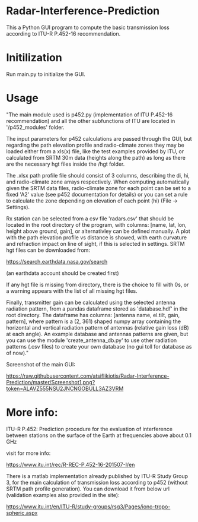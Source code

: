 # Radar-Interference-Prediction
This a Python GUI program to compute the basic transmission loss according to ITU-R P.452-16 recommendation.


# Initilization
Run main.py to initialize the GUI. 


# Usage
"The main module used is p452.py (implementation of ITU P.452-16 recommendation) and all the other subfunctions of ITU are located in '/p452_modules' folder. 

The input parameters for p452 calculations are passed through the GUI, but regarding the path elevation profile and radio-climate zones they may be loaded either from a xls(x) file, like the test examples provided by ITU, or calculated from SRTM 30m data (heights along the path) as long as there are the necessary hgt files inside the /hgt folder.



The .xlsx path profile file should consist of 3 columns, describing the di, hi, and radio-climate zone arrays respectively. When computing automatically given the SRTM data files, radio-climate zone for each point can be set to a fixed 'A2' value (see p452 documentation for details) or you can set a rule to calculate the zone depending on elevation of each point (hi) (File ->  Settings).



Rx station can be selected from a csv file 'radars.csv' that should be located in the root directory of the program, with columns: [name, lat, lon, height above ground, gain], or alternativley can be defined manually. A plot with the path elevation profile vs distance is showed, with earth curvature and refraction impact on line of sight, if this is selected in settings. SRTM hgt files can be downloaded from:


https://search.earthdata.nasa.gov/search

(an earthdata account should be created first)

If any hgt file is missing from directory, there is the choice to fill with 0s, or a warning appears with the list of all missing hgt files.


Finally, transmitter gain can be calculated using the selected antenna radiation pattern, from a pandas dataframe stored as 'database.hdf' in the root directory. The dataframe has columns: [antenna name, el.tilt, gain, pattern], where pattern is a (2, 361) shaped numpy array containing the horizontal and vertical radiation pattern of antennas (relative gain loss (dB) at each angle). An example database and antennas patterns are given, but you can use the module 'create_antenna_db.py' to use other radiation patterns (.csv files) to create your own database (no gui toll for database as of now)."

Screenshot of the main GUI:

https://raw.githubusercontent.com/atsiflikiotis/Radar-Interference-Prediction/master/Screenshot1.png?token=ALAVZ555NSU2JNCNGOBULL3AZ3VRM

# More info:
ITU-R P.452: Prediction procedure for the evaluation of interference between stations on the surface of the Earth at frequencies above about 0.1 GHz

visit for more info: 

https://www.itu.int/rec/R-REC-P.452-16-201507-I/en


There is a matlab implementation already published by ITU-R Study Group 3, for the main calculation of transmission loss according to p452 (without SRTM path profile generation). You can download it from below url (validation examples also provided in the site):

https://www.itu.int/en/ITU-R/study-groups/rsg3/Pages/iono-tropo-spheric.aspx
